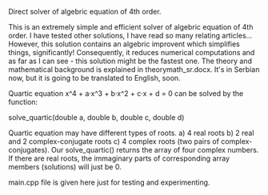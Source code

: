 Direct solver of algebric equation of 4th order.

This is an extremely simple and efficient solver of algebric equation of 4th order. I have tested other solutions, I have read so many relating articles... However, this solution contains an algebric improvent which simplifies things, significantly! Consequently, it reduces numerical computations and as far as I can see - this solution might be the fastest one. The theory and mathematical background is explained in theorymath_sr.docx. It's in Serbian now, but it is going to be translated to English, soon.

Quartic equation  x^4 + a·x^3 + b·x^2 + c·x + d = 0  can be solved by the function: 

solve_quartic(double a, double b, double c, double d)

Quartic equation may have different types of roots. a) 4 real roots b) 2 real and 2 complex-conjugate roots c) 4 complex roots (two pairs of complex-conjugates). Our solve_quartic() returns the array of four complex numbers. If there are real roots, the immaginary parts of corresponding array members (solutions) will just be 0.

main.cpp file is given here just for testing and experimenting.
